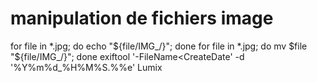 # manipulation de fichiers image
for file in *.jpg; do echo "${file/IMG_/}"; done
for file in *.jpg; do mv $file "${file/IMG_/}"; done
exiftool '-FileName<CreateDate' -d '%Y%m%d_%H%M%S.%%e' Lumix

